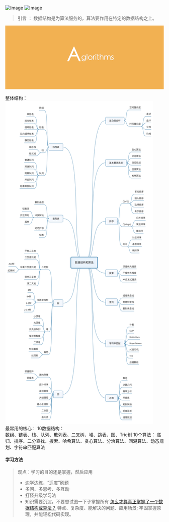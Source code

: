 
![Image](https://img.shields.io/badge/language-muti-brightgreen.svg)
![Image](https://img.shields.io/badge/leetcode-50%2B-orange.svg)

> 引言 ： 数据结构是为算法服务的，算法要作用在特定的数据结构之上。

![Image](images/banner.png)
   
整体结构：   
 ![Image](images/数据结构与算法.jpg)   
最常用的核心：
10数据结构：    
数组、链表、栈、队列、散列表、二叉树、堆、跳表、图、Trie树
10个算法：
递归、排序、二分查找、搜索、哈希算法、贪心算法、分治算法、回溯算法、动态规划、字符串匹配算法

#### 学习方法
> 观点：学习的目的还是掌握，然后应用
> - 边学边练，“适度”刷题
> - 多问、多思考、多互动
> - 打怪升级学习法
> - 知识需要沉淀，不要想试图一下子掌握所有
[怎么才算真正掌握了一个数据结构或算法？](https://mp.weixin.qq.com/s/t8z4KQMrTrR3NljtWJm2zg)
特点、复杂度、能解决的问题、应用场景;  牢固掌握原理，并能轻松代码实现。
 

